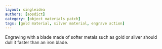 ```yaml
---
layout: singleidea
authors: [aosdict]
category: [object materials patch]
tags: [gold material, silver material, engrave action]
---
```

Engraving with a blade made of softer metals such as gold or silver should dull it faster than an iron blade.
